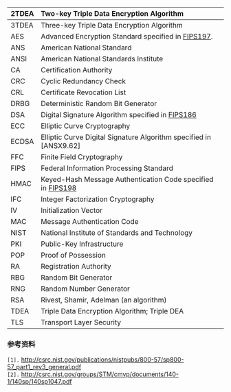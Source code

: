 | 2TDEA | Two-key Triple Data Encryption Algorithm |
|:------|:-----------------------------------------|
| 3TDEA | Three-key Triple Data Encryption Algorithm |
| AES | Advanced Encryption Standard specified in [FIPS197](FIPS197.md). |
| ANS | American National Standard |
| ANSI | American National Standards Institute |
| CA | Certification Authority |
| CRC | Cyclic Redundancy Check |
| CRL | Certificate Revocation List |
| DRBG | Deterministic Random Bit Generator |
| DSA | Digital Signature Algorithm specified in [FIPS186](FIPS186.md) |
| ECC | Elliptic Curve Cryptography |
| ECDSA | Elliptic Curve Digital Signature Algorithm specified in [ANSX9.62] |
| FFC | Finite Field Cryptography |
| FIPS | Federal Information Processing Standard |
| HMAC | Keyed-Hash Message Authentication Code specified in [FIPS198](FIPS198.md) |
| IFC | Integer Factorization Cryptography |
| IV | Initialization Vector |
| MAC | Message Authentication Code |
| NIST | National Institute of Standards and Technology |
| PKI | Public-Key Infrastructure |
| POP | Proof of Possession |
| RA | Registration Authority |
| RBG | Random Bit Generator |
| RNG | Random Number Generator |
| RSA | Rivest, Shamir, Adelman (an algorithm) |
| TDEA | Triple Data Encryption Algorithm; Triple DEA |
| TLS | Transport Layer Security |



### 参考资料 ###
`[1].` http://csrc.nist.gov/publications/nistpubs/800-57/sp800-57_part1_rev3_general.pdf<br>
<code>[2].</code> <a href='http://csrc.nist.gov/groups/STM/cmvp/documents/140-1/140sp/140sp1047.pdf'>http://csrc.nist.gov/groups/STM/cmvp/documents/140-1/140sp/140sp1047.pdf</a><br>